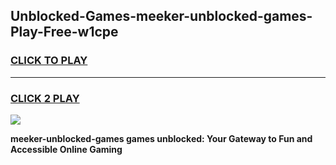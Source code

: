 
## Unblocked-Games-meeker-unblocked-games-Play-Free-w1cpe
<h3>
<a href="https://premium76.site?title=meeker-unblocked-games&ref=18A">CLICK TO PLAY</a></h3>
<hr>

<h3>
<a href="https://premium76.site?title=meeker-unblocked-games&ref=18A">CLICK 2 PLAY</a>
  
</h3>

<a href="https://premium76.site?title=meeker-unblocked-games&ref=18A"><img src="https://clearcache.store/games.png"></a>


**meeker-unblocked-games games unblocked: Your Gateway to Fun and Accessible Online Gaming**
